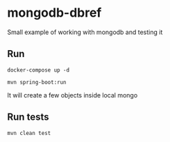 # mongodb-dbref

Small example of working with mongodb and testing it

## Run
`docker-compose up -d`

`mvn spring-boot:run`

It will create a few objects inside local mongo

## Run tests
`mvn clean test`
